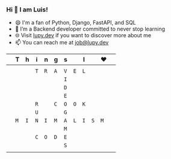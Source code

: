 ### Hi 👋 I am Luis!

- 😄 I'm a fan of Python, Django, FastAPI, and SQL
- 🌱 I’m a Backend developer committed to never stop learning
- 🌐 Visit [lupy.dev](https://lupy.dev) if you want to discover more about me
- 📫 You can reach me at job@lupy.dev

||T|h|i|n|g|s||I||♥||
|-|-|-|-|-|-|-|-|-|-|-|-|
|||||||||||||
||||`T`|`R`|`A`|`V`|`E`|`L`||||
|||||||`I`||||||
|||||||`D`||||||
|||||||`E`||||||
||||`R`||`C`|`O`|`O`|`K`||||
||||`U`|||`G`||||||
||`M`|`I`|`N`|`I`|`M`|`A`|`L`|`I`|`S`|`M`||
|||||||`M`||||||
||||`C`|`O`|`D`|`E`||||||
|||||||`S`||||||
|||||||||||||
